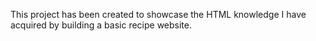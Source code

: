 This project has been created to showcase the HTML knowledge I have acquired by building a basic recipe website.